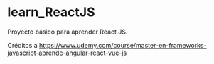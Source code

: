 # learn_ReactJS

Proyecto básico para aprender React JS.

Créditos a https://www.udemy.com/course/master-en-frameworks-javascript-aprende-angular-react-vue-js

